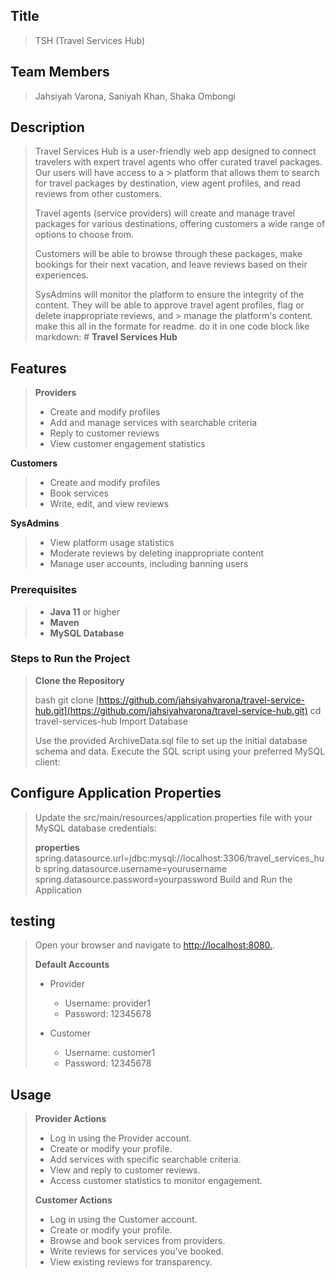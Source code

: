 ## Title
> TSH (Travel Services Hub)

## Team Members
> Jahsiyah Varona, Saniyah Khan, Shaka Ombongi


## Description
> Travel Services Hub is a user-friendly web app designed to connect travelers with expert travel agents who offer curated travel packages. Our users will have access to a >
> platform that allows them to search for travel packages by destination, view agent profiles, and read reviews from other customers.
>
> Travel agents (service providers) will create and manage travel packages for various destinations, offering customers a wide range of options to choose from.
>
> Customers will be able to browse through these packages, make bookings for their next vacation, and leave reviews based on their experiences.
>
> SysAdmins will monitor the platform to ensure the integrity of the content. They will be able to approve travel agent profiles, flag or delete inappropriate reviews, and >
> manage the platform's content.
make this all in the formate for readme. do it in one code block like markdown: # **Travel Services Hub**


## **Features**
> **Providers**
>  - Create and modify profiles
>  - Add and manage services with searchable criteria
>  - Reply to customer reviews
>  - View customer engagement statistics
>
 **Customers**
>  - Create and modify profiles
>  - Book services
>  - Write, edit, and view reviews

**SysAdmins**
>  - View platform usage statistics
> - Moderate reviews by deleting inappropriate content
> - Manage user accounts, including banning users
>
### **Prerequisites**
> - **Java 11** or higher
> - **Maven**
> - **MySQL Database**

### **Steps to Run the Project**
> **Clone the Repository**
>   
>bash
>   git clone [https://github.com/jahsiyahvarona/travel-service-hub.git](https://github.com/jahsiyahvarona/travel-service-hub.git)
>   cd travel-services-hub
>Import Database
>
>Use the provided ArchiveData.sql file to set up the initial database schema and data.
>Execute the SQL script using your preferred MySQL client:
>
## **Configure Application Properties**
>Update the src/main/resources/application.properties file with your MySQL database credentials:
>
>**properties**
>spring.datasource.url=jdbc:mysql://localhost:3306/travel_services_hub
>spring.datasource.username=yourusername
>spring.datasource.password=yourpassword
>Build and Run the Application

## **testing**
>
>Open your browser and navigate to [http://localhost:8080.](http://localhost:8080/welcome).
>
> **Default Accounts**
> - Provider
>   - Username: provider1
>   - Password: 12345678
>    
> - Customer
>   - Username: customer1
>   - Password: 12345678

## **Usage**
> **Provider Actions**
> - Log in using the Provider account.
> - Create or modify your profile.
> - Add services with specific searchable criteria.
> - View and reply to customer reviews.
> - Access customer statistics to monitor engagement.
>
> **Customer Actions**
> - Log in using the Customer account.
> - Create or modify your profile.
> - Browse and book services from providers.
> - Write reviews for services you've booked.
> - View existing reviews for transparency.
